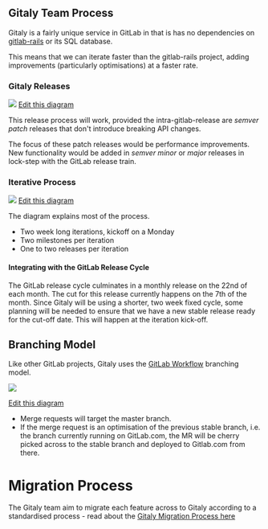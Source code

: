 ## Gitaly Team Process

Gitaly is a fairly unique service in GitLab in that is has no dependencies on [gitlab-rails](https://gitlab.com/gitlab-org/gitlab-ce) or its SQL database.

This means that we can iterate faster than the gitlab-rails project, adding improvements (particularly optimisations) at a faster rate.

### Gitaly Releases

![](https://docs.google.com/drawings/d/1TlvxINA7vVNru7r9FGtLumoLRUmGgwR673Gtsonowns/pub?w=960&h=720)
[Edit this diagram](https://docs.google.com/drawings/d/1TlvxINA7vVNru7r9FGtLumoLRUmGgwR673Gtsonowns/edit)

This release process will work, provided the intra-gitlab-release are *semver* *patch* releases that don't introduce breaking API changes.

The focus of these patch releases would be performance improvements. New functionality would be added in *semver minor* or *major* releases in lock-step with the GitLab release train.

### Iterative Process

![](https://docs.google.com/drawings/d/11KY4ef2A1w1cie_um-ROUJ1N3GyFuWwhNEHjCzglzbA/pub?w=1440&h=810)
[Edit this diagram](https://docs.google.com/drawings/d/11KY4ef2A1w1cie_um-ROUJ1N3GyFuWwhNEHjCzglzbA/edit)

The diagram explains most of the process.

* Two week long iterations, kickoff on a Monday
* Two milestones per iteration
* One to two releases per iteration

#### Integrating with the GitLab Release Cycle

The GitLab release cycle culminates in a monthly release on the 22nd of each month. The cut for this release currently happens on the 7th of the month. Since Gitaly will be using a shorter, two week fixed cycle, some planning will be needed to ensure that we have a new stable release ready for the cut-off date. This will happen at the iteration kick-off.

## Branching Model

Like other GitLab projects, Gitaly uses the [GitLab Workflow](https://docs.gitlab.com/ee/workflow/gitlab_flow.html)  branching model.

![](https://docs.google.com/drawings/d/1VBDeOouLohq5EqOrht_9IGgNGQ2D6WgW_O6TgKytU2w/pub?w=960&h=720)

[Edit this diagram](https://docs.google.com/a/gitlab.com/drawings/d/1VBDeOouLohq5EqOrht_9IGgNGQ2D6WgW_O6TgKytU2w/edit)

* Merge requests will target the master branch.
* If the merge request is an optimisation of the previous stable branch, i.e. the branch currently running on GitLab.com, the MR will be cherry picked across to the stable branch and deployed to Gitlab.com from there.

# Migration Process

The Gitaly team aim to migrate each feature across to Gitaly according to a standardised process - read about the [Gitaly Migration Process here](MIGRATION_PROCESS.md)